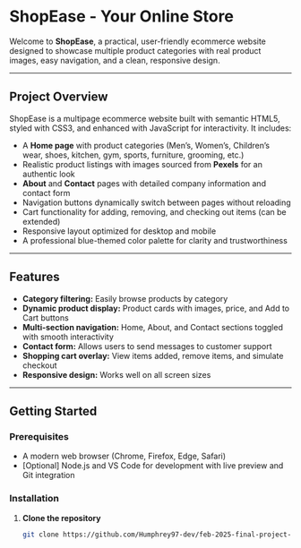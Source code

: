 # ShopEase - Your Online Store

Welcome to **ShopEase**, a practical, user-friendly ecommerce website designed to showcase multiple product categories with real product images, easy navigation, and a clean, responsive design.

---

## Project Overview

ShopEase is a multipage ecommerce website built with semantic HTML5, styled with CSS3, and enhanced with JavaScript for interactivity. It includes:

- A **Home page** with product categories (Men’s, Women’s, Children’s wear, shoes, kitchen, gym, sports, furniture, grooming, etc.)  
- Realistic product listings with images sourced from **Pexels** for an authentic look  
- **About** and **Contact** pages with detailed company information and contact form  
- Navigation buttons dynamically switch between pages without reloading  
- Cart functionality for adding, removing, and checking out items (can be extended)  
- Responsive layout optimized for desktop and mobile  
- A professional blue-themed color palette for clarity and trustworthiness

---

## Features

- **Category filtering:** Easily browse products by category  
- **Dynamic product display:** Product cards with images, price, and Add to Cart buttons  
- **Multi-section navigation:** Home, About, and Contact sections toggled with smooth interactivity  
- **Contact form:** Allows users to send messages to customer support  
- **Shopping cart overlay:** View items added, remove items, and simulate checkout  
- **Responsive design:** Works well on all screen sizes  

---

## Getting Started

### Prerequisites

- A modern web browser (Chrome, Firefox, Edge, Safari)  
- [Optional] Node.js and VS Code for development with live preview and Git integration

### Installation

1. **Clone the repository**

   ```bash
   git clone https://github.com/Humphrey97-dev/feb-2025-final-project-and-deployment-Humphrey97-dev.git
